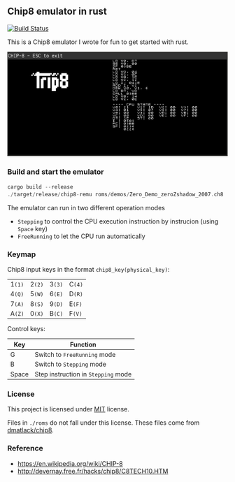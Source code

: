 ## Chip8 emulator in rust

[![Build Status](https://travis-ci.org/johannst/chip-remu.svg?branch=master)](https://travis-ci.org/johannst/chip-remu)

This is a Chip8 emulator I wrote for fun to get started with rust.

![demo](demo.png)

### Build and start the emulator

```rust
cargo build --release
./target/release/chip8-remu roms/demos/Zero_Demo_zeroZshadow_2007.ch8
```

The emulator can run in two different operation modes
- `Stepping` to control the CPU execution instruction by instrucion (using `Space` key)
- `FreeRunning` to let the CPU run automatically

### Keymap

Chip8 input keys in the format `chip8_key(physical_key)`:

|        |        |        |        |
|--------|--------|--------|--------|
| 1`(1)` | 2`(2)` | 3`(3)` | C`(4)` |
| 4`(Q)` | 5`(W)` | 6`(E)` | D`(R)` |
| 7`(A)` | 8`(S)` | 9`(D)` | E`(F)` |
| A`(Z)` | 0`(X)` | B`(C)` | F`(V)` |

Control keys:

| Key   | Function                            |
|-------|-------------------------------------|
| G     | Switch to `FreeRunning` mode        |
| B     | Switch to `Stepping` mode           |
| Space | Step instruction in `Stepping` mode |


### License

This project is licensed under [MIT](./LICENSE) license.

Files in `./roms` do not fall under this license. These files come from
[dmatlack/chip8](https://github.com/dmatlack/chip8/tree/master/roms).

### Reference

- https://en.wikipedia.org/wiki/CHIP-8
- http://devernay.free.fr/hacks/chip8/C8TECH10.HTM


